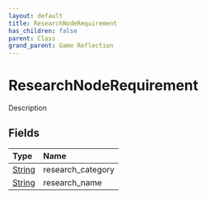 ```yaml
---
layout: default
title: ResearchNodeRequirement
has_children: false
parent: Class
grand_parent: Game Reflection
---
```

# ResearchNodeRequirement
Description 

## Fields

| Type | Name |
|:----------|:--------------|
| [String](/riftbreaker-wiki/docs/game-reflection/components/string/) | research_category |
| [String](/riftbreaker-wiki/docs/game-reflection/components/string/) | research_name |

